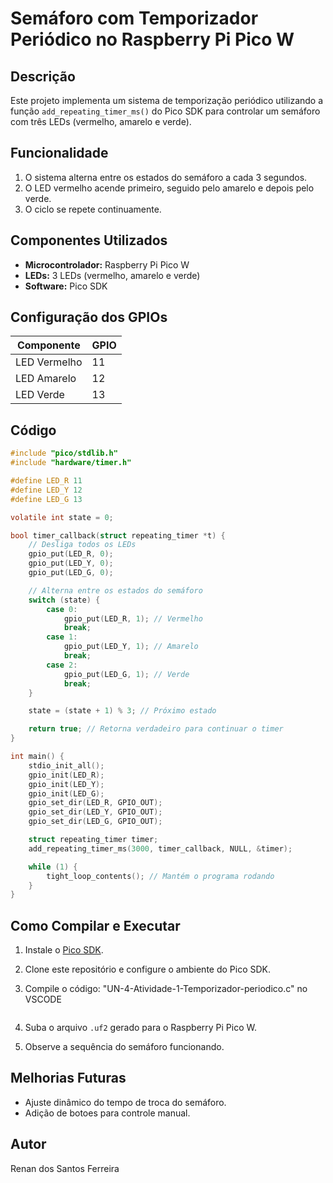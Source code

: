 # Semáforo com Temporizador Periódico no Raspberry Pi Pico W

## Descrição
Este projeto implementa um sistema de temporização periódico utilizando a função `add_repeating_timer_ms()` do Pico SDK para controlar um semáforo com três LEDs (vermelho, amarelo e verde).

## Funcionalidade
1. O sistema alterna entre os estados do semáforo a cada 3 segundos.
2. O LED vermelho acende primeiro, seguido pelo amarelo e depois pelo verde.
3. O ciclo se repete continuamente.

## Componentes Utilizados
- **Microcontrolador:** Raspberry Pi Pico W
- **LEDs:** 3 LEDs (vermelho, amarelo e verde)
- **Software:** Pico SDK

## Configuração dos GPIOs
| Componente | GPIO |
|------------|------|
| LED Vermelho | 11 |
| LED Amarelo  | 12 |
| LED Verde    | 13 |

## Código
```c
#include "pico/stdlib.h"
#include "hardware/timer.h"

#define LED_R 11
#define LED_Y 12
#define LED_G 13

volatile int state = 0;

bool timer_callback(struct repeating_timer *t) {
    // Desliga todos os LEDs
    gpio_put(LED_R, 0);
    gpio_put(LED_Y, 0);
    gpio_put(LED_G, 0);

    // Alterna entre os estados do semáforo
    switch (state) {
        case 0:
            gpio_put(LED_R, 1); // Vermelho
            break;
        case 1:
            gpio_put(LED_Y, 1); // Amarelo
            break;
        case 2:
            gpio_put(LED_G, 1); // Verde
            break;
    }

    state = (state + 1) % 3; // Próximo estado

    return true; // Retorna verdadeiro para continuar o timer
}

int main() {
    stdio_init_all();
    gpio_init(LED_R);
    gpio_init(LED_Y);
    gpio_init(LED_G);
    gpio_set_dir(LED_R, GPIO_OUT);
    gpio_set_dir(LED_Y, GPIO_OUT);
    gpio_set_dir(LED_G, GPIO_OUT);

    struct repeating_timer timer;
    add_repeating_timer_ms(3000, timer_callback, NULL, &timer);

    while (1) {
        tight_loop_contents(); // Mantém o programa rodando
    }
}
```

## Como Compilar e Executar
1. Instale o [Pico SDK](https://github.com/raspberrypi/pico-sdk).
2. Clone este repositório e configure o ambiente do Pico SDK.
3. Compile o código:  "UN-4-Atividade-1-Temporizador-periodico.c" no VSCODE

   ```
4. Suba o arquivo `.uf2` gerado para o Raspberry Pi Pico W.
5. Observe a sequência do semáforo funcionando.

## Melhorias Futuras
- Ajuste dinâmico do tempo de troca do semáforo.
- Adição de botoes para controle manual.

## Autor
Renan dos Santos Ferreira

